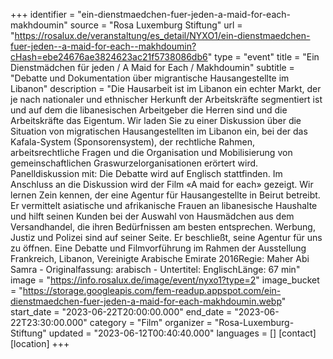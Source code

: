 +++
identifier = "ein-dienstmaedchen-fuer-jeden-a-maid-for-each-makhdoumin"
source = "Rosa Luxemburg Stiftung"
url = "https://rosalux.de/veranstaltung/es_detail/NYXO1/ein-dienstmaedchen-fuer-jeden--a-maid-for-each--makhdoumin?cHash=ebe24676ae3824623ac21f5738086db6"
type = "event"
title = "Ein Dienstmädchen für jeden / A Maid for Each / Makhdoumin"
subtitle = "Debatte und Dokumentation über migrantische Hausangestellte im Libanon"
description = "Die Hausarbeit ist im Libanon ein echter Markt, der je nach nationaler und ethnischer Herkunft der Arbeitskräfte segmentiert ist und auf dem die libanesischen Arbeitgeber die Herren sind und die Arbeitskräfte das Eigentum. Wir laden Sie zu einer Diskussion über die Situation von migratischen Hausangestellten im Libanon ein, bei der das Kafala-System (Sponsorensystem), der rechtliche Rahmen, arbeitsrechtliche Fragen und die Organisation und Mobilisierung von gemeinschaftlichen Graswurzelorganisationen erörtert wird. 
Panelldiskussion mit:
Die Debatte wird auf Englisch stattfinden.
Im Anschluss an die Diskussion wird der Film «A maid for each» gezeigt. Wir lernen Zein kennen, der eine Agentur für Hausangestellte in Beirut betreibt. Er vermittelt asiatische und afrikanische Frauen an libanesische Haushalte und hilft seinen Kunden bei der Auswahl von Hausmädchen aus dem Versandhandel, die ihren Bedürfnissen am besten entsprechen. Werbung, Justiz und Polizei sind auf seiner Seite. Er beschließt, seine Agentur für uns zu öffnen.
Eine Debatte und Filmvorführung im Rahmen der Ausstellung 
Frankreich, Libanon, Vereinigte Arabische Emirate 2016Regie: Maher Abi Samra - Originalfassung: arabisch - Untertitel: EnglischLänge: 67 min"
image = "https://info.rosalux.de/image/event/nyxo1?type=2"
image_bucket = "https://storage.googleapis.com/fem-readup.appspot.com/ein-dienstmaedchen-fuer-jeden-a-maid-for-each-makhdoumin.webp"
start_date = "2023-06-22T20:00:00.000"
end_date = "2023-06-22T23:30:00.000"
category = "Film"
organizer = "Rosa-Luxemburg-Stiftung"
updated = "2023-06-12T00:40:40.000"
languages = []
[contact]
[location]
+++